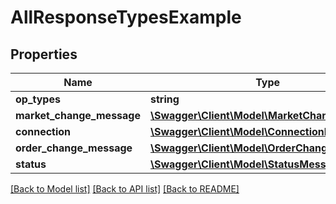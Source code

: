 # AllResponseTypesExample

## Properties
Name | Type | Description | Notes
------------ | ------------- | ------------- | -------------
**op_types** | **string** |  | [optional] 
**market_change_message** | [**\Swagger\Client\Model\MarketChangeMessage**](MarketChangeMessage.md) |  | [optional] 
**connection** | [**\Swagger\Client\Model\ConnectionMessage**](ConnectionMessage.md) |  | [optional] 
**order_change_message** | [**\Swagger\Client\Model\OrderChangeMessage**](OrderChangeMessage.md) |  | [optional] 
**status** | [**\Swagger\Client\Model\StatusMessage**](StatusMessage.md) |  | [optional] 

[[Back to Model list]](../README.md#documentation-for-models) [[Back to API list]](../README.md#documentation-for-api-endpoints) [[Back to README]](../README.md)


